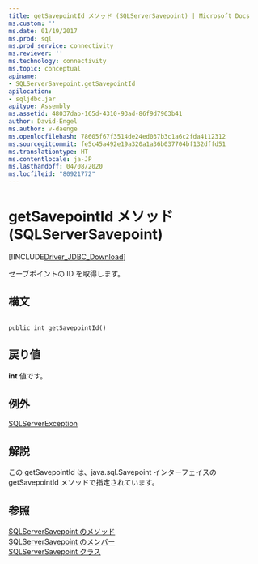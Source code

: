```yaml
---
title: getSavepointId メソッド (SQLServerSavepoint) | Microsoft Docs
ms.custom: ''
ms.date: 01/19/2017
ms.prod: sql
ms.prod_service: connectivity
ms.reviewer: ''
ms.technology: connectivity
ms.topic: conceptual
apiname:
- SQLServerSavepoint.getSavepointId
apilocation:
- sqljdbc.jar
apitype: Assembly
ms.assetid: 48037dab-165d-4310-93ad-86f9d7963b41
author: David-Engel
ms.author: v-daenge
ms.openlocfilehash: 78605f67f3514de24ed037b3c1a6c2fda4112312
ms.sourcegitcommit: fe5c45a492e19a320a1a36b037704bf132dffd51
ms.translationtype: HT
ms.contentlocale: ja-JP
ms.lasthandoff: 04/08/2020
ms.locfileid: "80921772"
---
```

# <a name="getsavepointid-method-sqlserversavepoint"></a>getSavepointId メソッド (SQLServerSavepoint)
[!INCLUDE[Driver_JDBC_Download](../../../includes/driver_jdbc_download.md)]

  セーブポイントの ID を取得します。  
  
## <a name="syntax"></a>構文  
  
```  
  
public int getSavepointId()  
```  
  
## <a name="return-value"></a>戻り値  
 **int** 値です。  
  
## <a name="exceptions"></a>例外  
 [SQLServerException](../../../connect/jdbc/reference/sqlserverexception-class.md)  
  
## <a name="remarks"></a>解説  
 この getSavepointId は、java.sql.Savepoint インターフェイスの getSavepointId メソッドで指定されています。  
  
## <a name="see-also"></a>参照  
 [SQLServerSavepoint のメソッド](../../../connect/jdbc/reference/sqlserversavepoint-methods.md)   
 [SQLServerSavepoint のメンバー](../../../connect/jdbc/reference/sqlserversavepoint-members.md)   
 [SQLServerSavepoint クラス](../../../connect/jdbc/reference/sqlserversavepoint-class.md)  
  
  
